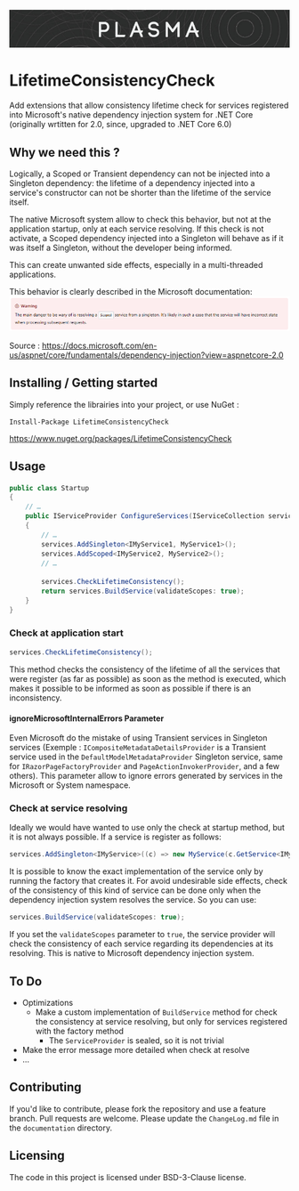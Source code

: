 ![logo](https://github.com/Plasma-Paris/LifetimeConsistencyCheck/raw/master/documentation/ReadMe_Resources/logo.png)

# LifetimeConsistencyCheck

Add extensions that allow consistency lifetime check for services registered into Microsoft's native dependency injection system for .NET Core (originally wrtitten for 2.0, since, upgraded to .NET Core 6.0)

## Why we need this ?

Logically, a Scoped or Transient dependency can not be injected into a Singleton dependency: the lifetime of a dependency injected into a service's constructor can not be shorter than the lifetime of the service itself.

The native Microsoft system allow to check this behavior, but not at the application startup, only at each service resolving. If this check is not activate, a Scoped dependency injected into a Singleton will behave as if it was itself a Singleton, without the developer being informed.

This can create unwanted side effects, especially in a multi-threaded applications.

This behavior is clearly described in the Microsoft documentation:
![log_warning](https://github.com/Plasma-Paris/LifetimeConsistencyCheck/raw/master/documentation/ReadMe_Resources/doc_warning.png)

Source : https://docs.microsoft.com/en-us/aspnet/core/fundamentals/dependency-injection?view=aspnetcore-2.0

## Installing / Getting started

Simply reference the librairies into your project, or use NuGet :

```shell
Install-Package LifetimeConsistencyCheck
```

https://www.nuget.org/packages/LifetimeConsistencyCheck

## Usage

```c#
public class Startup
{
	// …
	public IServiceProvider ConfigureServices(IServiceCollection services)
	{
		// …
		services.AddSingleton<IMyService1, MyService1>();
		services.AddScoped<IMyService2, MyService2>();
		// …

		services.CheckLifetimeConsistency();
		return services.BuildService(validateScopes: true);
	}
}
```

### Check at application start

```c#
services.CheckLifetimeConsistency();
```
This method checks the consistency of the lifetime of all the services that were register (as far as possible) as soon as the method is executed, which makes it possible to be informed as soon as possible if there is an inconsistency.

####  ignoreMicrosoftInternalErrors Parameter

Even Microsoft do the mistake of using Transient services in Singleton services (Exemple : `ICompositeMetadataDetailsProvider` is a Transient service used in the `DefaultModelMetadataProvider` Singleton service, same for `IRazorPageFactoryProvider` and `PageActionInvokerProvider`, and a few others). 
This parameter allow to ignore errors generated by services in the Microsoft or System namespace.

### Check at service resolving

Ideally we would have wanted to use only the check at startup method, but it is not always possible. If a service is register as follows:

```c#
services.AddSingleton<IMyService>((c) => new MyService(c.GetService<IMyService2>());
```

It is possible to know the exact implementation of the service only by running the factory that creates it. For avoid undesirable side effects, check of the consistency of this kind of service can be done only when the dependency injection system resolves the service. So you can use:

```c#
services.BuildService(validateScopes: true);
```
If you set the `validateScopes` parameter to `true`,  the service provider will check the consistency of each service regarding its dependencies at its resolving. This is native to Microsoft dependency injection system. 

## To Do

* Optimizations
  * Make a custom implementation of  `BuildService` method for check the consistency at service resolving,  but only for services registered with the factory method
    * The `ServiceProvider` is sealed, so it is not trivial
* Make the error message more detailed when check at resolve
* …

## Contributing

If you'd like to contribute, please fork the repository and use a feature branch. Pull requests are welcome.
Please update the `ChangeLog.md` file in the `documentation` directory. 

## Licensing

The code in this project is licensed under BSD-3-Clause license.